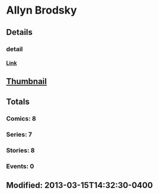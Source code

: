 # Allyn  Brodsky 
## Details
### detail
#### [Link](http://marvel.com/comics/creators/3054/allyn_brodsky?utm_campaign=apiRef&utm_source=225578a89fc76f3d20fbffda5d17a88d)
## [Thumbnail](http://i.annihil.us/u/prod/marvel/i/mg/b/40/image_not_available.jpg)
## Totals
### Comics: 8
### Series: 7
### Stories: 8
### Events: 0
## Modified: 2013-03-15T14:32:30-0400